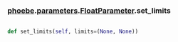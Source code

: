 ### [phoebe](phoebe.md).[parameters](phoebe.parameters.md).[FloatParameter](phoebe.parameters.FloatParameter.md).set_limits

```py

def set_limits(self, limits=(None, None))

```


